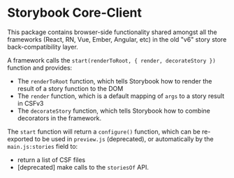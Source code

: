 # Storybook Core-Client

This package contains browser-side functionality shared amongst all the frameworks (React, RN, Vue, Ember, Angular, etc) in the old "v6" story store back-compatibility layer.

A framework calls the `start(renderToRoot, { render, decorateStory })` function and provides:

- The `renderToRoot` function, which tells Storybook how to render the result of a story function to the DOM
- The `render` function, which is a default mapping of `args` to a story result in CSFv3
- The `decorateStory` function, which tells Storybook how to combine decorators in the framework.

The `start` function will return a `configure()` function, which can be re-exported to be used in `preview.js` (deprecated), or automatically by the `main.js:stories` field to:

- return a list of CSF files
- [deprecated] make calls to the `storiesOf` API.
